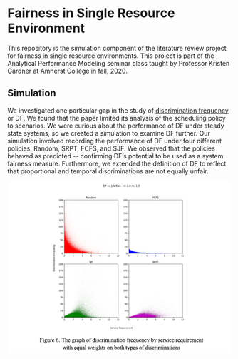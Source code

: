 # Fairness in Single Resource Environment

This repository is the simulation component of the literature review project for fairness in single resource environments. This project is part of the Analytical Performance Modeling seminar class taught by Professor Kristen Gardner at Amherst College in fall, 2020.

## Simulation

We investigated one particular gap in the study of [discrimination frequency](http://citeseerx.ist.psu.edu/viewdoc/download?doi=10.1.1.174.5295&rep=rep1&type=pdf) or DF. We found that the paper limited its analysis of the scheduling policy to scenarios. We were curious about the performance of DF under steady state systems, so we created a simulation to examine DF further. Our simulation involved recording the performance of DF under four different policies: Random, SRPT, FCFS, and SJF. We observed that the policies behaved as predicted -- confirming DF’s potential to be used as a system fairness measure. Furthermore, we extended the definition of DF to reflect that proportional and temporal discriminations are not equally unfair. 

![result](result.png)
